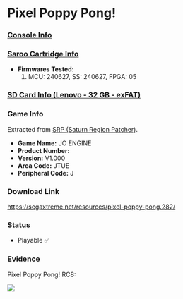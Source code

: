 # Pixel Poppy Pong!

### [Console Info](../../../../../Info/Consoles/VA13/README.md)

### [Saroo Cartridge Info](../../../../../Info/Cartridges/RetroGameParadiseStore/1.32F/README.md)

- <b>Firmwares Tested:</b>
  1. MCU: 240627, SS: 240627, FPGA: 05

### [SD Card Info (Lenovo - 32 GB - exFAT)](../../../../../Info/SdCards/Lenovo/32GB/exfat/README.md)

### Game Info

Extracted from [SRP (Saturn Region Patcher)](https://segaxtreme.net/resources/saturn-region-patcher.81/download).

- <b>Game Name:</b> JO ENGINE
- <b>Product Number:</b>
- <b>Version:</b> V1.000
- <b>Area Code:</b> JTUE
- <b>Peripheral Code:</b> J

### Download Link

https://segaxtreme.net/resources/pixel-poppy-pong.282/

### Status

- Playable :white_check_mark:

### Evidence

Pixel Poppy Pong! RC8:

[![](https://img.youtube.com/vi/zU92kvuVptk/0.jpg)](https://www.youtube.com/watch?v=zU92kvuVptk)
